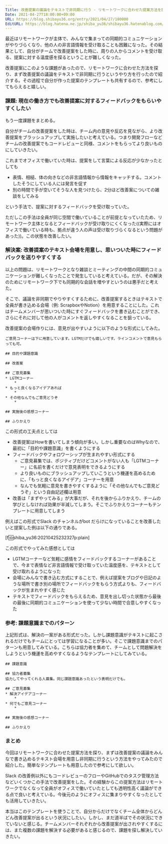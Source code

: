```yaml
---
Title: 改善提案の議論をテキストで非同期に行う - リモートワークに合わせた提案方法を探る
Date: 2021-04-27T18:00:00+09:00
URL: https://blog.shibayu36.org/entry/2021/04/27/180000
EditURL: https://blog.hatena.ne.jp/shiba_yu36/shibayu36.hatenablog.com/atom/entry/26006613718853147
---
```


最近はリモートワークが主体で、みんなで集まっての同期的コミュニケーションがやりづらくなり、他の人の非言語情報を受け取ることも困難になった。その結果として、自分がチームで改善提案をした時に、周りの人からコメントを受け取る、提案に対する温度感を探るということが難しくなった。

改善提案にこのような課題があったので、リモートワークに合わせた方法を探り、まず改善提案の議論をテキストで非同期に行うというやり方を行ったので紹介する。その過程で自分が作った提案のテンプレートも共有するので、参考にしてもらえると嬉しい。

### 課題: 現在の働き方でも改善提案に対するフィードバックをもらいやすくしたい
もう一度課題をまとめる。

自分がチームの改善提案をした時は、チーム内の意見や反応を見ながら、より改善提案をブラッシュアップして実施したいと考えている。つまり開発フローなどチームの改善提案でもコードレビューと同様、コメントをもらってより良いものにしていきたい。

これまでオフィスで働いていた時は、提案をして言葉による反応が少なかったとしても

* 表情、相槌、体の向きなどの非言語情報から情報をキャッチする。コメントしたそうにしている人には発言を促す
* 別の時間で手が空いてそうな人を見つけたら、2分ほど改善案についての雑談をしてみる

という手法で、提案に対するフィードバックを受け取っていた。

ただしこの手法は全員が同じ空間で働いていることが前提となっていたため、リモートワーク主体となるとフィードバックが受け取りにくくなった((実際にはオフィスで働いている時も、拠点が違う人の声は受け取りづらくなるという問題があった))。この状態を改善したい。

### 解決案: 改善提案のテキスト会場を用意し、思いついた時にフィードバックを送りやすくする

以上の問題は、リモートワークとなり雑談とミーティングの中間の同期的コミュニケーションが難しくなったことで発生していると考えている。だが、その解決のためにリモートワーク下でも同期的な会話を増やすというのは悪手だと考えた。

そこで、議論を非同期でやりやすくするために、改善提案するときはテキストで全員が書き込める会場（例: ScrapboxやNotion）を用意することにした。これはチームメンバーが思いついた時にすぐフィードバックを書き込むことができ、さらにそれに対して他の人がコメントを返しやすくなることを狙っている。

改善提案の会場作りには、意見が出やすいように以下のような形式にしてみた。
```
ご意見コーナーは下に用意しています。LGTMだけでも嬉しいです。ラインコメントで意見もらっても可。

## 目的や課題意識

## 改善案

## ご意見募集
* LGTMコーナー
    *
* もっと良くなるアイデアあれば
    *
* その他なんでもご意見どうぞ
    *

## 実施後の感想コーナー

## ふりかえり
```

この形式の工夫点としては

* 改善提案はHowを書いてしまう傾向が多い。しかし重要なのはWhyなので、最初に「目的や課題意識」を書くようにする
* フィードバックやフォロワーシップが生まれやすい形式にする
    * ご意見募集では、ポジティブだけどコメントがない人も「LGTMコーナー」に名前を書くだけで意見表明をできるようにする
    * より良いものにブラッシュアップしていこうという機運を高めるために、「もっと良くなるアイデア」コーナーを用意
    * なんでも気軽に意見を書きやすくするように「その他なんでもご意見どうぞ」という自由記述欄は用意
* 改善は「まずやってみる」が大事だが、それを後からふりかえり、チームの学びとしなければ効果が半減してしまう。そこでふりかえりコーナーもテンプレートに用意してしまう

例えばこの形式でSlack のチャンネルがbot だらけになっていることを改善したいと提案した例は以下の通りである。

[f:id:shiba_yu36:20210425232327p:plain]

この形式でやってみた感想としては

* LGTMコーナーなど気軽に感情をフィードバックするコーナーがあることで、今まで表情など非言語情報で受け取っていた温度感を、テキストとして受け取れるようになった
* 会場にみんなで書き込む方式にすることで、例えば提案をブログや日記のような場所で書き別の場所でフィードバックをもらう方式よりも、フィードバックが生まれやすく感じた
* テキストでフィードバックをもらえるため、意見を出し切った状態から最後の最後に同期的コミュニケーションを使って少ない時間で合意しやすくなった

### 参考: 課題意識までのパターン
上記形式は、解決の一案がある形式だった。しかし課題意識がテキストに起こされるだけでもチームにとっては学習になることが多い。そこで課題意識までのパターンも用意してみている。こちらは協力者を集めて、チームとして問題解決をしようという機運を高めやすくなるようなテンプレートにしてみている。

```
## 課題意識

## 協力者募集
協力してやってくれる人募集。同じ課題意識あったという表明だけでも。

## ご意見募集
* 解決アイデアコーナー
    * 
* 何でもご意見コーナー
    * 

## 実施後の感想コーナー

## ふりかえり
```

### まとめ
今回はリモートワークに合わせた提案方法を探り、まずは改善提案の議論をみんなで書き込めるテキスト会場を用意し非同期に行うという方法をやってみたので紹介した。簡単なテンプレートも用意したので参考にして欲しい。

Slack の改善例以外にもコードレビューのフローやGitHubでのタスク管理方法などいくつかこの手法で改善提案をした。その経験からこの提案方法はリモートワークでなくなって全員がオフィスで働いていたとしても透明性高く議論ができる点で良いと考えている。今後元のようにオフィスに集まりやすくなったとしても活用していきたい。

本当はこのテンプレートを使うことで、自分からだけでなくチーム全体からどんどん改善提案が出るという状況にしたい。しかし、まだ道半ばでその状況にできていないと感じる。チームメンバーそれぞれから改善提案が出されやすくするには、また複数の課題を解決する必要があると感じるので、課題を探し解決していきたい。
